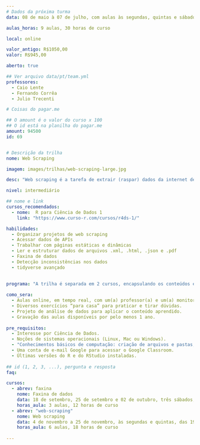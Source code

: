 ```yaml
---
# Dados da próxima turma
data: 08 de maio à 07 de julho, com aulas às segundas, quintas e sábados

aulas_horas: 9 aulas, 30 horas de curso

local: online

valor_antigo: R$1050,00
valor: R$945,00

aberto: true

## Ver arquivo data/pt/team.yml
professores:
  - Caio Lente
  - Fernando Corrêa
  - Julio Trecenti

# Coisas do pagar.me

## O amount é o valor do curso x 100
## O id está na planilha do pagar.me
amount: 94500
id: 69


# Descrição da trilha
nome: Web Scraping

imagem: images/trilhas/web-scraping-large.jpg

desc: "Web scraping é a tarefa de extrair (raspar) dados da internet de forma automatizada. A dificuldade de acesso e processamento de dados públicos torna essa prática uma etapa essencial para profissionais da Ciência de Dados. Nessa trilha, você vai aprender diversas ferramentas que o R nos proporciona para **importação e faxina de dados**. A importação de dados começa com a leitura de simples arquivos de texto, passa pela utilização de bancos de dados e é finalizada com ferramentas de raspagem de páginas estáticas e dinâmicas (web scraping). Já a faxina de dados envolve todas as ferramentas para transformar dados brutos em dados organizados, preparado-os para visualização e modelagem. Não se engane: importação e faxina são as tarefas que mais demandam tempo de profissionais da ciência de dados. Fazer isso de forma eficiente é um grande diferencial de mercado."

nivel: intermediário

## nome e link
cursos_recomendados:
  - nome:  R para Ciência de Dados 1
    link: "https://www.curso-r.com/cursos/r4ds-1/"

habilidades:
  - Organizar projetos de web scraping
  - Acessar dados de APIs
  - Trabalhar com páginas estáticas e dinâmicas
  - Ler e estruturar dados de arquivos .xml, .html, .json e .pdf
  - Faxina de dados
  - Detecção inconsistências nos dados
  - tidyverse avançado
  

programa: "A trilha é separada em 2 cursos, encapsulando os conteúdos em jornadas que amplificam a construção do conhecimento. O curso de Web Scraping acontecerá às segundas e quintas das 19h00 às 22h00, com exceção de feriados e emendas. O curso de Faxina de Dados acontecerá aos sábados."
    
como_sera: 
  - Aulas online, em tempo real, com um(a) professor(a) e um(a) monitor(a).
  - Diversos exercícios “para casa” para praticar e tirar dúvidas.
  - Projeto de análise de dados para aplicar o conteúdo aprendido.
  - Gravação das aulas disponíveis por pelo menos 1 ano.
  
pre_requisitos: 
  - Interesse por Ciência de Dados.
  - Noções de sistemas operacionais (Linux, Mac ou Windows).
  - "Conhecimentos básicos de computação: criação de arquivos e pastas, instalação de programas, navegação na internet."
  - Uma conta de e-mail Google para acessar o Google Classroom.
  - Últimas versões do R e do RStudio instaladas.
  
## id (1, 2, 3, ...), pergunta e resposta
faq:

cursos:
  - abrev: faxina
    nome: Faxina de dados
    data: 18 de setembro, 25 de setembro e 02 de outubro, três sábados, das 9h00 às 13h00
    horas_aula: 3 aulas, 12 horas de curso
  - abrev: "web-scraping"
    nome: Web scraping
    data: 4 de novembro a 25 de novembro, às segundas e quintas, das 19h00 às 22h00
    horas_aula: 6 aulas, 18 horas de curso
  
---
```


